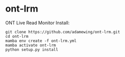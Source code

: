 # ont-lrm
ONT Live Read Monitor
Install:
```
git clone https://github.com/adamewing/ont-lrm.git
cd ont-lrm
mamba env create -f ont-lrm.yml
mamba activate ont-lrm
python setup.py install
```
